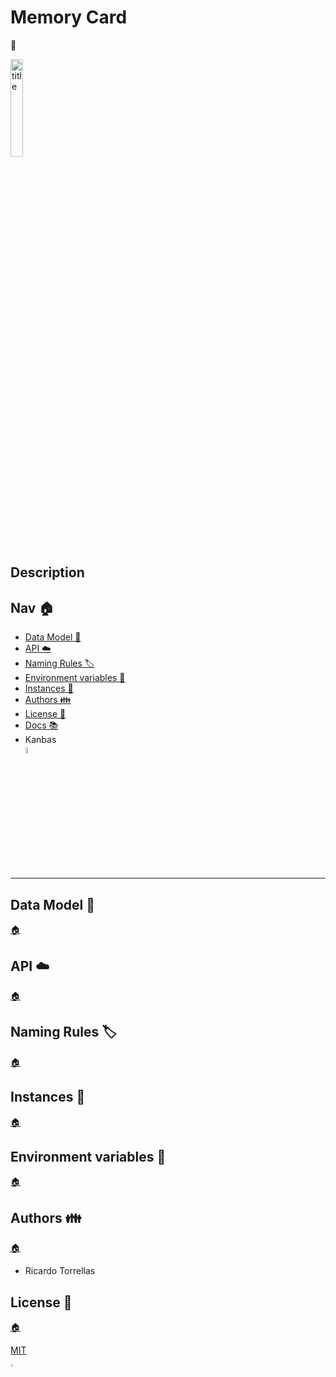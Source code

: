# Memory Card

👻

<img src="https://res.cloudinary.com/rick-rick-torrellas/image/upload/v1629321939/icons/memory-card_ihsslg.png" alt="title" width="20%">

## Description

## Nav 🏠

* [Data Model 💾](#data-model)
* [API ☁️](#api)
* [Naming Rules 🏷️](#naming-rules)
* [Environment variables 🔐](#environment-variables)
* [Instances 🧮](#instances)
* [Authors 👪](#authors)
* [License 📄](#license)
* [Docs 📚](https://user-name.github.io/project-name)
* Kanbas</br>
<a href="https://github.com/users/Rick-torrellas/projects/2" title="kanbas"><img width="5%" src="https://res.cloudinary.com/rick-rick-torrellas/image/upload/v1629301660/icons/kanban_oifhu7.png"/></a>

***



<h2 id="data-model">Data Model 💾</h2>

[🏠](#nav "Back home")

<h2 id="api">API ☁️</h2>

[🏠](#nav "Back home")

<h2 id="naming-rules">Naming Rules 🏷️</h2>

[🏠](#nav "Back home")

<h2 id="instances">Instances 🧮 </h2>

[🏠](#nav "Back home")

<h2 id="environment-variables">Environment variables 🔐</h2>

[🏠](#nav "Back home")

<h2 id="authors">Authors 👪</h2>

[🏠](#nav "Back home")

* Ricardo Torrellas

<h2 id="license">License 📄</h2>

[🏠](#nav "Back home")

[MIT](./LICENSE)

<img src="https://res.cloudinary.com/rick-rick-torrellas/image/upload/v1632064143/icons/pill_sakm1z.svg" alt="template" width="3%">
